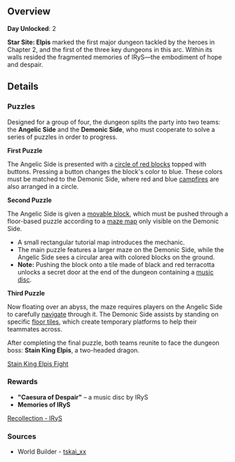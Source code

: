 <!-- title: Star Site: Elpis -->
<!-- quote: Your one true idol, now sit back and enjoy the show! -->
<!-- chapter: 1 -->
<!-- images: (Star Site: Elpis Overview #1), (Star Site: Elpis Overview #2), (Star Site: Elpis Overview #3), (Star Site: Elpis Overview #4) -->
<!-- model: false -->

## Overview

**Day Unlocked**: 2

**Star Site: Elpis** marked the first major dungeon tackled by the heroes in Chapter 2, and the first of the three key dungeons in this arc. Within its walls resided the fragmented memories of IRyS—the embodiment of hope and despair.

## Details

### Puzzles

Designed for a group of four, the dungeon splits the party into two teams: the **Angelic Side** and the **Demonic Side**, who must cooperate to solve a series of puzzles in order to progress.

**First Puzzle**

The Angelic Side is presented with a [circle of red blocks](https://www.youtube.com/live/axlJjQQ_rzU?si=MAqpJXpQJXmj2K6e&t=3573) topped with buttons. Pressing a button changes the block's color to blue. These colors must be matched to the Demonic Side, where red and blue [campfires](https://www.youtube.com/live/NSOuyMjCxPI?si=03CadFAr7PQ8DJvd&t=4524) are also arranged in a circle.

**Second Puzzle**

The Angelic Side is given a [movable block](https://www.youtube.com/live/axlJjQQ_rzU?si=DDnmLpQW0CXpggdp&t=3694), which must be pushed through a floor-based puzzle according to a [maze map](https://www.youtube.com/live/NSOuyMjCxPI?si=wgLETZiPN-WpX7qy&t=4666) only visible on the Demonic Side.

- A small rectangular tutorial map introduces the mechanic.
- The main puzzle features a larger maze on the Demonic Side, while the Angelic Side sees a circular area with colored blocks on the ground.
- **Note:** Pushing the block onto a tile made of black and red terracotta unlocks a secret door at the end of the dungeon containing a [music disc](https://www.youtube.com/live/A97SrozF36w?si=zNzhwalpOc_S6Tu_&t=7429).

**Third Puzzle**

Now floating over an abyss, the maze requires players on the Angelic Side to carefully [navigate](https://www.youtube.com/live/axlJjQQ_rzU?si=8ijRq_d2gpa0y5mv&t=4273) through it. The Demonic Side assists by standing on specific [floor tiles](https://www.youtube.com/live/NSOuyMjCxPI?si=8UiI1wWq3zOPqzNm&t=5227), which create temporary platforms to help their teammates across.

After completing the final puzzle, both teams reunite to face the dungeon boss: **Stain King Elpis**, a two-headed dragon.

[Stain King Elpis Fight](#embed:https://www.youtube.com/live/axlJjQQ_rzU?si=imMOupLj1UxTJV2C&t=5896)

### Rewards

- **"Caesura of Despair"** – a music disc by IRyS
- **Memories of IRyS**

[Recollection - IRyS](#embed:https://www.youtube.com/watch?v=5uaWaQg4pnM)

### Sources

- World Builder - [tskai_xx](https://x.com/tskai_xx/status/1919701535896043963/photo/1)
